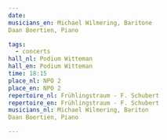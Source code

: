 ```yaml
---
date:
musicians_en: Michael Wilmering, Baritone
Daan Boertien, Piano

tags:
  - concerts
hall_nl: Podium Witteman
hall_en: Podium Witteman
time: 18:15
place_nl: NPO 2
place_en: NPO 2
repertoire_nl: Frühlingstraum - F. Schubert
repertoire_en: Frühlingstraum - F. Schubert
musicians_nl: Michael Wilmering, Bariton
Daan Boertien, Piano

---
```


